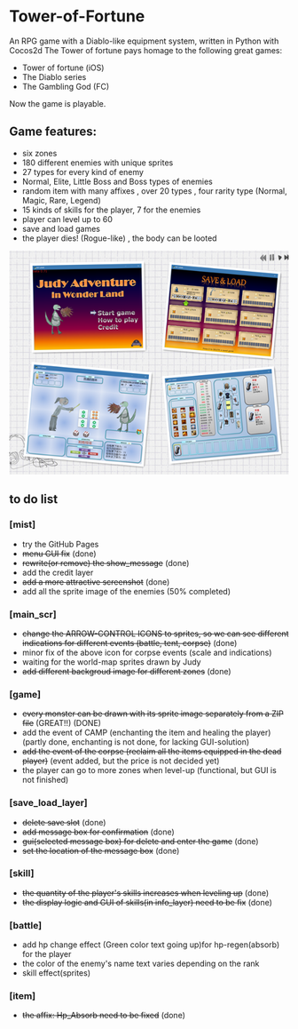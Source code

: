 # Tower-of-Fortune

An RPG game with a Diablo-like equipment system, written in Python with Cocos2d
The Tower of fortune pays homage to the following great games:
- Tower of fortune (iOS)
- The Diablo series
- The Gambling God (FC)

Now the game is playable.

## Game features:
- six zones
- 180 different enemies with unique sprites
- 27 types for every kind of enemy
- Normal, Elite, Little Boss and Boss types of enemies
- random item with many affixes , over 20 types , four rarity type (Normal, Magic, Rare, Legend)
- 15 kinds of skills for the player, 7 for the enemies
- player can level up to 60
- save and load games
- the player dies! (Rogue-like) , the body can be looted

![screenshot](./pic/sample_s.png)

## to do list

### [mist]
- try the GitHub Pages
- ~~menu GUI fix~~ (done)
- ~~rewrite(or remove) the show_message~~ (done)
- add the credit layer
- ~~add a more attractive screenshot~~ (done)
- add all the sprite image of the enemies (50% completed)

### [main_scr]
- ~~change the ARROW-CONTROL ICONS to sprites, so we can see different indications for different events (battle, tent, corpse)~~ (done)
- minor fix of the above icon for corpse events (scale and indications)
- waiting for the world-map sprites drawn by Judy
- ~~add different backgroud image for different zones~~ (done)

### [game]
- ~~every monster can be drawn with its sprite image separately  from a ZIP file~~ (GREAT!!) (DONE)
- add the event of CAMP (enchanting the item and healing the player) (partly done, enchanting is not done, for lacking GUI-solution)
- ~~add the event of the corpse (reclaim all the items equipped in the dead player)~~ (event added, but the price is not decided yet)
- the player can go to more zones when level-up (functional, but GUI is not finished)

### [save_load_layer]
- ~~delete save slot~~ (done)
- ~~add message box for confirmation~~ (done)
- ~~gui(selected message box) for delete and enter the game~~ (done)
- ~~set the location of the message box~~ (done)

### [skill]
- ~~the quantity of the player's skills increases when leveling up~~ (done)
- ~~the display logic and GUI of skills(in info_layer) need to be fix~~ (done)

### [battle]
- add hp change effect (Green color text going up)for hp-regen(absorb) for the player
- the color of the enemy's name text varies depending on the rank
- skill effect(sprites) 

### [item]
- ~~the affix: Hp_Absorb need to be fixed~~ (done)
